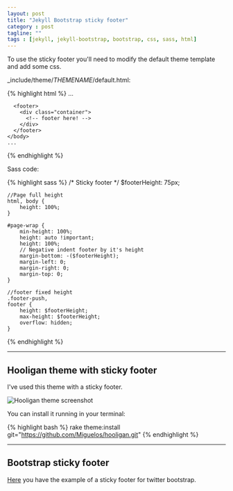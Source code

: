 ```yaml
---
layout: post
title: "Jekyll Bootstrap sticky footer"
category : post
tagline: ""
tags : [jekyll, jekyll-bootstrap, bootstrap, css, sass, html]
---
```


To use the sticky footer you'll need to modify the default theme template and add some css.

_include/theme/_THEMENAME_/default.html:

{% highlight html %}
    ...
    <body>
      <div class="wrap">
        <!-- navbar and content here! -->
        <div class="footer-push"></div>
      </div>
      
      <footer>
        <div class="container">
          <!-- footer here! -->
        </div>
      </footer>
    </body>
    ...
{% endhighlight %}

Sass code:

{% highlight sass %}
    /* Sticky footer */
    $footerHeight: 75px;

    //Page full height
    html, body {
        height: 100%;
    }
    
    #page-wrap {
        min-height: 100%;
        height: auto !important;
        height: 100%;
        // Negative indent footer by it's height
        margin-bottom: -($footerHeight);
        margin-left: 0;
        margin-right: 0;
        margin-top: 0;
    }
    
    //footer fixed height
    .footer-push,
    footer {
        height: $footerHeight;
        max-height: $footerHeight;
        overflow: hidden;
    }
{% endhighlight %}

---

## Hooligan theme with sticky footer

I've used this theme with a sticky footer. 

![Hooligan theme screenshot][1]

You can install it running in your terminal:

{% highlight bash %}
    rake theme:install git="https://github.com/Miguelos/hooligan.git"
{% endhighlight %}

---

## Bootstrap sticky footer

[Here](http://getbootstrap.com/examples/sticky-footer-navbar/) you have the example of a sticky footer for twitter bootstrap.


  [1]: http://i.stack.imgur.com/tTWbk.png

